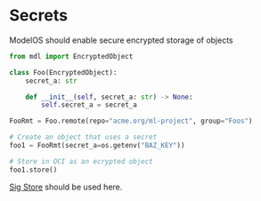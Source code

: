 # Secrets

ModelOS should enable secure encrypted storage of objects

```python
from mdl import EncryptedObject

class Foo(EncryptedObject):
    secret_a: str

    def __init__(self, secret_a: str) -> None:
        self.secret_a = secret_a

FooRmt = Foo.remote(repo="acme.org/ml-project", group="Foos")

# Create an object that uses a secret
foo1 = FooRmt(secret_a=os.getenv("BAZ_KEY"))

# Store in OCI as an ecrypted object
foo1.store()
```

[Sig Store](https://www.sigstore.dev/) should be used here.